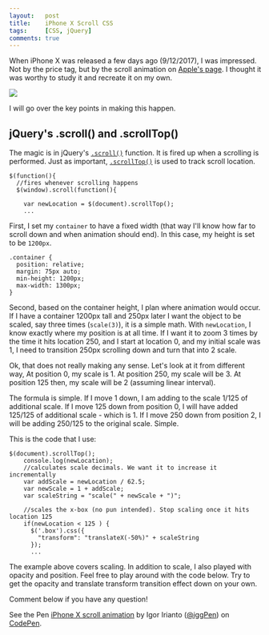 ```yaml
---
layout:   post
title:    iPhone X Scroll CSS
tags:     [CSS, jQuery]
comments: true
---
```


When iPhone X was released a few days ago (9/12/2017), I was impressed. Not by the price tag, but by the scroll animation on [Apple's page](https://www.apple.com/iphone-x/). I thought it was worthy to study it and recreate it on my own.


<img src="https://s3-us-west-1.amazonaws.com/iggy-github-page/front-end/iphone_x.gif" style="display: block; margin: 0 auto;" />

I will go over the key points in making this happen.

## jQuery's .scroll() and .scrollTop()

The magic is in jQuery's [`.scroll()`](https://api.jquery.com/scroll/) function. It is fired up when a scrolling is performed. Just as important, [`.scrollTop()`](https://api.jquery.com/scrollTop/) is used to track scroll location.

```
$(function(){
  //fires whenever scrolling happens
  $(window).scroll(function(){

    var newLocation = $(document).scrollTop();
    ...
```    

First, I set my `container` to have a fixed width (that way I'll know how far to scroll down and when animation should end). In this case, my height is set to be `1200px`.

```
.container {
  position: relative;
  margin: 75px auto;
  min-height: 1200px;
  max-width: 1300px;
}
```

Second, based on the container height, I plan where animation would occur. If I have a container 1200px tall and 250px later I want the object to be scaled, say three times (`scale(3)`), it is a simple math. With `newLocation`, I know exactly where my position is at all time. If I want it to zoom 3 times by the time it hits location 250, and I start at location 0, and my initial scale was 1, I need to transition 250px scrolling down and turn that into 2 scale.

Ok, that does not really making any sense. Let's look at it from different way, At position 0, my scale is 1. At position 250, my scale will be 3. At position 125 then, my scale will be 2 (assuming linear interval).

The formula is simple. If I move 1 down, I am adding to the scale 1/125 of additional scale. If I move 125 down from position 0, I will have added 125/125 of additional scale - which is 1. If I move 250 down from position 2, I will be adding 250/125 to the original scale. Simple.


This is the code that I use:

```
$(document).scrollTop();
    console.log(newLocation);
    //calculates scale decimals. We want it to increase it incrementally
    var addScale = newLocation / 62.5;
    var newScale = 1 + addScale;
    var scaleString = "scale(" + newScale + ")";

    //scales the x-box (no pun intended). Stop scaling once it hits location 125
    if(newLocation < 125 ) {
      $('.box').css({
        "transform": "translateX(-50%)" + scaleString
      });
      ...
```

The example above covers scaling. In addition to scale, I also played with opacity and position. Feel free to play around with the code below. Try to get the opacity and translate transform transition effect down on your own.

Comment below if you have any question!

<p data-height="265" data-theme-id="dark" data-slug-hash="EwxvRw" data-default-tab="js,result" data-user="iggPen" data-embed-version="2" data-pen-title="iPhone X scroll animation" class="codepen">See the Pen <a href="https://codepen.io/iggPen/pen/EwxvRw/">iPhone X scroll animation</a> by Igor Irianto (<a href="https://codepen.io/iggPen">@iggPen</a>) on <a href="https://codepen.io">CodePen</a>.</p>
<script async src="https://production-assets.codepen.io/assets/embed/ei.js"></script>
